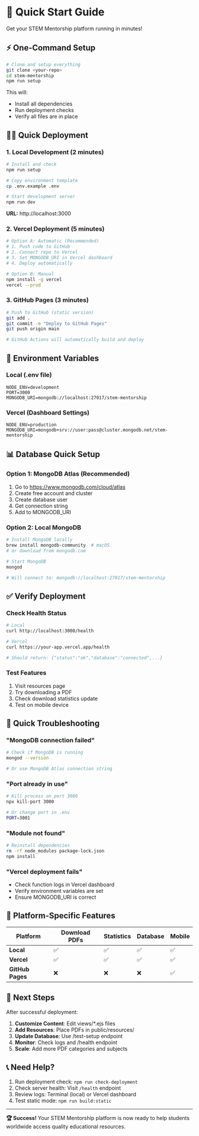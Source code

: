 # 🚀 Quick Start Guide

Get your STEM Mentorship platform running in minutes!

## ⚡ One-Command Setup

```bash
# Clone and setup everything
git clone <your-repo>
cd stem-mentorship
npm run setup
```

This will:
- Install all dependencies
- Run deployment checks
- Verify all files are in place

## 🏃‍♂️ Quick Deployment

### 1. Local Development (2 minutes)
```bash
# Install and check
npm run setup

# Copy environment template
cp .env.example .env

# Start development server
npm run dev
```
**URL:** http://localhost:3000

### 2. Vercel Deployment (5 minutes)
```bash
# Option A: Automatic (Recommended)
# 1. Push code to GitHub
# 2. Connect repo to Vercel
# 3. Set MONGODB_URI in Vercel dashboard
# 4. Deploy automatically

# Option B: Manual
npm install -g vercel
vercel --prod
```

### 3. GitHub Pages (3 minutes)
```bash
# Push to GitHub (static version)
git add .
git commit -m "Deploy to GitHub Pages"
git push origin main

# GitHub Actions will automatically build and deploy
```

## 🔧 Environment Variables

### Local (.env file)
```env
NODE_ENV=development
PORT=3000
MONGODB_URI=mongodb://localhost:27017/stem-mentorship
```

### Vercel (Dashboard Settings)
```env
NODE_ENV=production
MONGODB_URI=mongodb+srv://user:pass@cluster.mongodb.net/stem-mentorship
```

## 📊 Database Quick Setup

### Option 1: MongoDB Atlas (Recommended)
1. Go to https://www.mongodb.com/cloud/atlas
2. Create free account and cluster
3. Create database user
4. Get connection string
5. Add to MONGODB_URI

### Option 2: Local MongoDB
```bash
# Install MongoDB locally
brew install mongodb-community  # macOS
# or download from mongodb.com

# Start MongoDB
mongod

# Will connect to: mongodb://localhost:27017/stem-mentorship
```

## ✅ Verify Deployment

### Check Health Status
```bash
# Local
curl http://localhost:3000/health

# Vercel
curl https://your-app.vercel.app/health

# Should return: {"status":"ok","database":"connected",...}
```

### Test Features
1. Visit resources page
2. Try downloading a PDF
3. Check download statistics update
4. Test on mobile device

## 🐛 Quick Troubleshooting

### "MongoDB connection failed"
```bash
# Check if MongoDB is running
mongod --version

# Or use MongoDB Atlas connection string
```

### "Port already in use"
```bash
# Kill process on port 3000
npx kill-port 3000

# Or change port in .env
PORT=3001
```

### "Module not found"
```bash
# Reinstall dependencies
rm -rf node_modules package-lock.json
npm install
```

### "Vercel deployment fails"
- Check function logs in Vercel dashboard
- Verify environment variables are set
- Ensure MONGODB_URI is correct

## 📱 Platform-Specific Features

| Platform | Download PDFs | Statistics | Database | Mobile |
|----------|---------------|------------|----------|---------|
| **Local** | ✅ | ✅ | ✅ | ✅ |
| **Vercel** | ✅ | ✅ | ✅ | ✅ |
| **GitHub Pages** | ❌ | ❌ | ❌ | ✅ |

## 🎯 Next Steps

After successful deployment:

1. **Customize Content**: Edit views/*.ejs files
2. **Add Resources**: Place PDFs in public/resources/
3. **Update Database**: Use /test-setup endpoint
4. **Monitor**: Check logs and /health endpoint
5. **Scale**: Add more PDF categories and subjects

## 📞 Need Help?

1. Run deployment check: `npm run check-deployment`
2. Check server health: Visit `/health` endpoint
3. Review logs: Terminal (local) or Vercel dashboard
4. Test static mode: `npm run build:static`

---

**🏆 Success!** Your STEM Mentorship platform is now ready to help students worldwide access quality educational resources.
